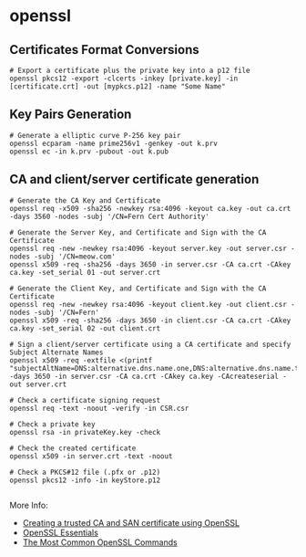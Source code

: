 # openssl

## Certificates Format Conversions

```text
# Export a certificate plus the private key into a p12 file
openssl pkcs12 -export -clcerts -inkey [private.key] -in [certificate.crt] -out [mypkcs.p12] -name "Some Name"
```

## Key Pairs Generation

```text
# Generate a elliptic curve P-256 key pair
openssl ecparam -name prime256v1 -genkey -out k.prv
openssl ec -in k.prv -pubout -out k.pub
```

## CA and client/server certificate generation

```text
# Generate the CA Key and Certificate
openssl req -x509 -sha256 -newkey rsa:4096 -keyout ca.key -out ca.crt -days 3560 -nodes -subj '/CN=Fern Cert Authority'

# Generate the Server Key, and Certificate and Sign with the CA Certificate
openssl req -new -newkey rsa:4096 -keyout server.key -out server.csr -nodes -subj '/CN=meow.com'
openssl x509 -req -sha256 -days 3650 -in server.csr -CA ca.crt -CAkey ca.key -set_serial 01 -out server.crt

# Generate the Client Key, and Certificate and Sign with the CA Certificate
openssl req -new -newkey rsa:4096 -keyout client.key -out client.csr -nodes -subj '/CN=Fern'
openssl x509 -req -sha256 -days 3650 -in client.csr -CA ca.crt -CAkey ca.key -set_serial 02 -out client.crt

# Sign a client/server certificate using a CA certificate and specify Subject Alternate Names
openssl x509 -req -extfile <(printf "subjectAltName=DNS:alternative.dns.name.one,DNS:alternative.dns.name.two") -days 3650 -in server.csr -CA ca.crt -CAkey ca.key -CAcreateserial -out server.crt

# Check a certificate signing request
openssl req -text -noout -verify -in CSR.csr

# Check a private key
openssl rsa -in privateKey.key -check

# Check the created certificate
openssl x509 -in server.crt -text -noout

# Check a PKCS#12 file (.pfx or .p12)
openssl pkcs12 -info -in keyStore.p12


```

More Info:

* [Creating a trusted CA and SAN certificate using OpenSSL](https://fabianlee.org/2018/02/17/ubuntu-creating-a-trusted-ca-and-san-certificate-using-openssl-on-ubuntu/)
* [OpenSSL Essentials](https://www.digitalocean.com/community/tutorials/openssl-essentials-working-with-ssl-certificates-private-keys-and-csrs)
* [The Most Common OpenSSL Commands](https://www.sslshopper.com/article-most-common-openssl-commands.html)
